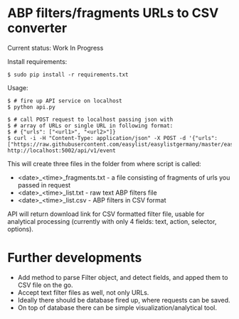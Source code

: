 ABP filters/fragments URLs to CSV converter 
===========

Current status: Work In Progress


Install requirements:

    $ sudo pip install -r requirements.txt

Usage:

    $ # fire up API service on localhost
    $ python api.py

    $ # call POST request to localhost passing json with
    $ # array of URLs or single URL in following format: 
    $ # {"urls": ["<url1>", "<url2>"]}
    $ curl -i -H "Content-Type: application/json" -X POST -d '{"urls": ["https://raw.githubusercontent.com/easylist/easylistgermany/master/easylistgermany/easylistgermany_adservers.txt"]}' http://localhost:5002/api/v1/event

This will create three files in the folder from where script is called: 
* \<date>_\<time>_fragments.txt - a file consisting of fragments of urls you passed in request
* \<date>_\<time>_list.txt - raw text ABP filters file
* \<date>_\<time>_list.csv - ABP filters in CSV format

API will return download link for CSV formatted filter file, usable for analytical processing (currently with only 4 fields: text, action, selector, options).


Further developments
===========

* Add method to parse Filter object, and detect fields, and apped them to CSV file on the go.
* Accept text filter files as well, not only URLs.
* Ideally there should be database fired up, where requests can be saved.
* On top of database there can be simple visualization/analytical tool.

